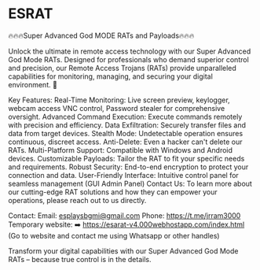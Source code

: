 # ESRAT
🔥🔥🔥Super Advanced God MODE RATs and Payloads🔥🔥🔥

Unlock the ultimate in remote access technology with our Super Advanced God Mode RATs. Designed for professionals who demand superior control and precision, our Remote Access Trojans (RATs) provide unparalleled capabilities for monitoring, managing, and securing your digital environment. 🙊

Key Features:
Real-Time Monitoring: Live screen preview, keylogger, webcam access VNC control, Password stealer for comprehensive oversight.
Advanced Command Execution: Execute commands remotely with precision and efficiency.
Data Exfiltration: Securely transfer files and data from target devices.
Stealth Mode: Undetectable operation ensures continuous, discreet access.
Anti-Delete: Even a hacker can't delete our RATs.
Multi-Platform Support: Compatible with Windows and Android devices.
Customizable Payloads: Tailor the RAT to fit your specific needs and requirements.
Robust Security: End-to-end encryption to protect your connection and data.
User-Friendly Interface: Intuitive control panel for seamless management (GUI Admin Panel)
Contact Us:
To learn more about our cutting-edge RAT solutions and how they can empower your operations, please reach out to us directly.

Contact:
Email: esplaysbgmi@gmail.com
Phone: https://t.me/jrram3000
Temporary website: ➡️ https://esarat-v4.000webhostapp.com/index.html (Go to website and contact me using Whatsapp or other handles)

Transform your digital capabilities with our Super Advanced God Mode RATs – because true control is in the details.

